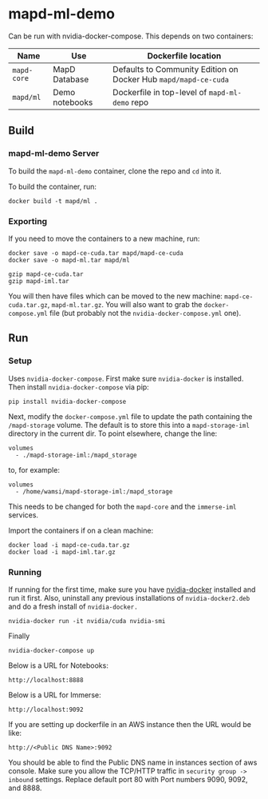 # mapd-ml-demo

Can be run with nvidia-docker-compose. This depends on two containers:

| Name | Use | Dockerfile location |
| --- | --- | --- |
| `mapd-core` | MapD Database | Defaults to Community Edition on Docker Hub `mapd/mapd-ce-cuda` |
| `mapd/ml` | Demo notebooks | Dockerfile in top-level of `mapd-ml-demo` repo |

## Build

### mapd-ml-demo Server

To build the `mapd-ml-demo` container, clone the repo and `cd` into it.

To build the container, run:

    docker build -t mapd/ml .

### Exporting

If you need to move the containers to a new machine, run:

    docker save -o mapd-ce-cuda.tar mapd/mapd-ce-cuda
    docker save -o mapd-ml.tar mapd/ml

    gzip mapd-ce-cuda.tar
    gzip mapd-iml.tar

You will then have files which can be moved to the new machine: `mapd-ce-cuda.tar.gz`, `mapd-ml.tar.gz`. You will also want to grab the `docker-compose.yml` file (but probably not the `nvidia-docker-compose.yml` one).

## Run

### Setup

Uses `nvidia-docker-compose`. First make sure `nvidia-docker` is installed. Then install `nvidia-docker-compose` via pip:

    pip install nvidia-docker-compose

Next, modify the `docker-compose.yml` file to update the path containing the `/mapd-storage` volume. The default is to store this into a `mapd-storage-iml` directory in the current dir. To point elsewhere, change the line:

    volumes
      - ./mapd-storage-iml:/mapd_storage

to, for example:

    volumes
      - /home/wamsi/mapd-storage-iml:/mapd_storage

This needs to be changed for both the `mapd-core` and the `immerse-iml` services.

Import the containers if on a clean machine:

    docker load -i mapd-ce-cuda.tar.gz
    docker load -i mapd-iml.tar.gz

### Running

If running for the first time, make sure you have [nvidia-docker](https://github.com/NVIDIA/nvidia-docker) installed and run it first. Also, uninstall any previous installations of `nvidia-docker2.deb` and do a fresh install of `nvidia-docker.`

    nvidia-docker run -it nvidia/cuda nvidia-smi


Finally

    nvidia-docker-compose up

Below is a URL for Notebooks:

    http://localhost:8888

Below is a URL for Immerse:

    http://localhost:9092

If you are setting up dockerfile in an AWS instance then the URL would be like:

    http://<Public DNS Name>:9092

You should be able to find the Public DNS name in instances section of aws console. Make sure you allow the TCP/HTTP traffic in `security group -> inbound` settings. Replace default port 80  with Port numbers 9090, 9092, and 8888.

